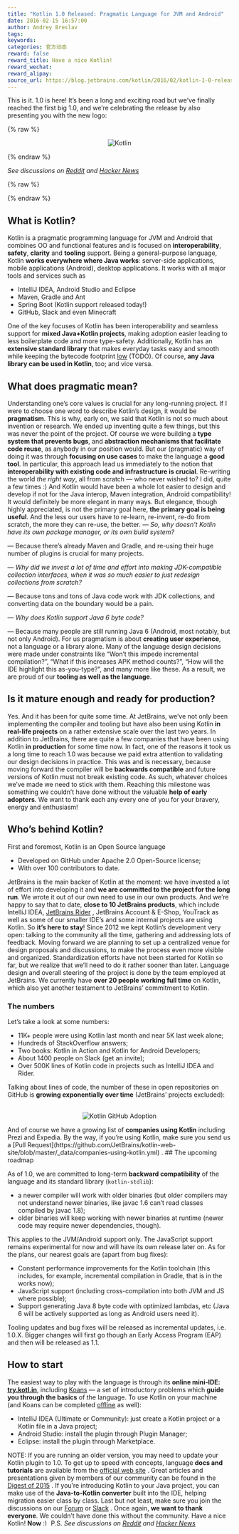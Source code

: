 ```yaml
---
title: "Kotlin 1.0 Released: Pragmatic Language for JVM and Android"
date: 2016-02-15 16:57:00
author: Andrey Breslav
tags:
keywords:
categories: 官方动态
reward: false
reward_title: Have a nice Kotlin!
reward_wechat:
reward_alipay:
source_url: https://blog.jetbrains.com/kotlin/2016/02/kotlin-1-0-released-pragmatic-language-for-jvm-and-android/
---
```


This is it. 1.0 is here!
It’s been a long and exciting road but we’ve finally reached the first big 1.0, and we’re celebrating the release by also presenting you with the new logo:

{% raw %}
<p><center><img alt="Kotlin" class="alignnone size-full wp-image-3688" data-recalc-dims="1" margin-left="auto" margin-right="auto" src="https://i0.wp.com/blog.jetbrains.com/kotlin/files/2016/02/1_0_Banner.png?resize=640%2C320&amp;ssl=1"/></center></p>
{% endraw %}

<em>See discussions on <a href="https://www.reddit.com/r/programming/comments/45wcnd/kotlin_10_released_pragmatic_language_for_jvm_and/">Reddit</a> and <a href="https://news.ycombinator.com/item?id=11103087">Hacker News</a></em>

{% raw %}
<p><span id="more-3507"></span></p>
{% endraw %}

## What is Kotlin?

Kotlin is a pragmatic programming language for JVM and Android that combines OO and functional features and is focused on <strong>interoperability</strong>, <strong>safety</strong>, <strong>clarity</strong> and <strong>tooling</strong> support.
Being a general-purpose language, Kotlin <strong>works everywhere where Java works</strong>: server-side applications, mobile applications (Android), desktop applications. It works with all major tools and services such as

* IntelliJ IDEA, Android Studio and Eclipse
* Maven, Gradle and Ant
* Spring Boot (Kotlin support released today!)
* GitHub, Slack and even Minecraft

One of the key focuses of Kotlin has been interoperability and seamless support for <strong>mixed Java+Kotlin projects</strong>, making adoption easier leading to less boilerplate code and more type-safety. Additionally, Kotlin has an <strong>extensive standard library</strong> that makes everyday tasks easy and smooth while keeping the bytecode footprint  [low](http://www.methodscount.com/?lib=org.jetbrains.kotlin%3Akotlin-stdlib%3A1.0.0-rc-1036) (TODO). Of course, <strong>any Java library can be used in Kotlin</strong>, too; and vice versa. 
## What does pragmatic mean?

Understanding one’s core values is crucial for any long-running project. If I were to choose one word to describe Kotlin’s design, it would be <strong>pragmatism</strong>. This is why, early on, we said that Kotlin is not so much about invention or research. We ended up inventing quite a few things, but this was never the point of the project. Of course we were building a <strong>type system that prevents bugs</strong>, and <strong>abstraction mechanisms that facilitate code reuse</strong>, as anybody in our position would. But our (pragmatic) way of doing it was through <strong>focusing on use cases</strong> to make the language a <strong>good tool</strong>.
In particular, this approach lead us immediately to the notion that <strong>interoperability with existing code and infrastructure is crucial</strong>. Re-writing the world <em>the right way</em>, all from scratch — who never wished to? I did, quite a few times :) And Kotlin would have been a whole lot easier to design and develop if not for the Java interop, Maven integration, Android compatibility! It would definitely be more elegant in many ways. But elegance, though highly appreciated, is not the primary goal here, <strong>the primary goal is being useful</strong>. And the less our users have to re-learn, re-invent, re-do from scratch, the more they can re-use, the better.
— <em>So, why doesn’t Kotlin have its own package manager, or its own build system?</em><br/>

— Because there’s already Maven and Gradle, and re-using their huge number of plugins is crucial for many projects.<br/>

— <em>Why did we invest a lot of time and effort into making JDK-compatible collection interfaces, when it was so much easier to just redesign collections from scratch?</em><br/>

— Because tons and tons of Java code work with JDK collections, and converting data on the boundary would be a pain.<br/>

— <em>Why does Kotlin support Java 6 byte code?</em><br/>

— Because many people are still running Java 6 (Android, most notably, but not only Android).
For us pragmatism is about <strong>creating user experience</strong>, not a language or a library alone. Many of the language design decisions were made under constraints like “Won’t this impede incremental compilation?”, “What if this increases APK method counts?”, “How will the IDE highlight this as-you-type?”, and many more like these. As a result, we are proud of our <strong>tooling as well as the language</strong>.
## Is it mature enough and ready for production?

Yes. And it has been for quite some time. At JetBrains, we’ve not only been implementing the compiler and tooling but have also been using Kotlin <strong>in real-life projects</strong> on a rather extensive scale over the last two years. In addition to JetBrains, there are quite a few companies that have been using Kotlin <strong>in production</strong> for some time now.
In fact, one of the reasons it took us a long time to reach 1.0 was because we paid extra attention to validating our design decisions in practice. This was and is necessary, because moving forward the compiler will be <strong>backwards compatible</strong> and future versions of Kotlin must not break existing code. As such, whatever choices we’ve made we need to stick with them.
Reaching this milestone was something we couldn’t have done without the valuable <strong>help of early adopters</strong>. We want to thank each any every one of you for your bravery, energy and enthusiasm!
## Who’s behind Kotlin?

First and foremost, Kotlin is an Open Source language

* Developed on GitHub under Apache 2.0 Open-Source license;
* With over 100 contributors to date.

JetBrains is the main backer of Kotlin at the moment: we have invested a lot of effort into developing it and <strong>we are committed to the project for the long run</strong>. We wrote it out of our own need to use in our own products. And we’re happy to say that to date, <strong>close to 10 JetBrains products</strong>, which include IntelliJ IDEA,  [JetBrains Rider](https://blog.jetbrains.com/dotnet/2016/01/13/project-rider-a-csharp-ide/) , JetBrains Account & E-Shop, YouTrack as well as some of our smaller IDE’s and some internal projects are using Kotlin. So <strong>it’s here to stay</strong>!
Since 2012 we kept Kotlin’s development very open: talking to the community all the time, gathering and addressing lots of feedback.
Moving forward we are planning to set up a centralized venue for design proposals and discussions, to make the process even more visible and organized. Standardization efforts have not been started for Kotlin so far, but we realize that we’ll need to do it rather sooner than later.
Language design and overall steering of the project is done by the team employed at JetBrains. We currently have <strong>over 20 people working full time</strong> on Kotlin, which also yet another testament to JetBrains’ commitment to Kotlin.
### The numbers

Let’s take a look at some numbers:

* 11K+ people were using Kotlin last month and near 5K last week alone;
* Hundreds of StackOverflow answers;
* Two books: Kotlin in Action and Kotlin for Android Developers;
* About 1400 people on Slack (get an invite);
* Over 500K lines of Kotlin code in projects such as IntelliJ IDEA and Rider.

Talking about lines of code, the number of these in open repositories on GitHub is <strong>growing exponentially over time</strong> (JetBrains’ projects excluded): <center><br/>
<img alt="Kotlin GitHub Adoption" data-recalc-dims="1" onmouseout="this.src='https://d3nmt5vlzunoa1.cloudfront.net/kotlin/files/2016/02/KotlinAdoption.png';" onmouseover="this.src='https://d3nmt5vlzunoa1.cloudfront.net/kotlin/files/2016/02/KotlinAdoption.gif';" src="https://i2.wp.com/blog.jetbrains.com/kotlin/files/2016/02/KotlinAdoption.png?w=640&amp;ssl=1"/><br/>
</center>
And of course we have a growing list of <strong>companies using Kotlin</strong> including Prezi and Expedia. By the way, if you’re using Kotlin, make sure you send us a  [Pull Request](https://github.com/JetBrains/kotlin-web-site/blob/master/_data/companies-using-kotlin.yml) .
## The upcoming roadmap

As of 1.0, we are committed to long-term <strong>backward compatibility</strong> of the language and its standard library (<code>kotlin-stdlib</code>):

* a newer compiler will work with older binaries (but older compilers may not understand newer binaries, like javac 1.6 can’t read classes compiled by javac 1.8);
* older binaries will keep working with newer binaries at runtime (newer code may require newer dependencies, though).

This applies to the JVM/Android support only. The JavaScript support remains experimental for now and will have its own release later on.
As for the plans, our nearest goals are (apart from bug fixes):

* Constant performance improvements for the Kotlin toolchain (this includes, for example, incremental compilation in Gradle, that is in the works now);
* JavaScript support (including cross-compilation into both JVM and JS where possible);
* Support generating Java 8 byte code with optimized lambdas, etc (Java 6 will be actively supported as long as Android users need it).

Tooling updates and bug fixes will be released as incremental updates, i.e. 1.0.X. Bigger changes will first go though an Early Access Program (EAP) and then will be released as 1.1.
## How to start

The easiest way to play with the language is through its <strong>online mini-IDE: <a href="https://try.kotlinlang.org">try.kotl.in</a></strong>, including  [Koans](http://try.kotlinlang.org/koans)  — a set of introductory problems which <strong>guide you through the basics</strong> of the language.
To use Kotlin on your machine (and Koans can be completed  [offline](https://kotlinlang.org/docs/tutorials/koans.html)  as well):

* IntelliJ IDEA (Ultimate or Community): just create a Kotlin project or a Kotlin file in a Java project;
* Android Studio: install the plugin through Plugin Manager;
* Eclipse: install the plugin through Marketplace.

NOTE: If you are running an older version, you may need to update your Kotlin plugin to 1.0.
To get up to speed with concepts, language <strong>docs and tutorials</strong> are available from the  [official web site](https://kotlinlang.org) . Great articles and presentations given by members of our community can be found in the  [Digest of 2015](http://blog.jetbrains.com/kotlin/2016/01/kotlin-digest-2015/) .
If you’re introducing Kotlin to your Java project, you can make use of the <strong>Java-to-Kotlin converter</strong> built into the IDE, helping migration easier class by class.
Last but not least, make sure you join the discussions on our  [Forum](https://devnet.jetbrains.com/community/kotlin)  or  [Slack](http://kotlinslackin.herokuapp.com/) .
Once again, <strong>we want to thank everyone</strong>. We couldn’t have done this without the community.
Have a nice Kotlin! <strong>Now</strong> <img alt=":)" class="wp-smiley" data-recalc-dims="1" src="https://i2.wp.com/blog.jetbrains.com/kotlin/wp-includes/images/smilies/simple-smile.png?w=640&amp;ssl=1" style="height: 1em; max-height: 1em;"/>
P.S. <em>See discussions on <a href="https://www.reddit.com/r/programming/comments/45wcnd/kotlin_10_released_pragmatic_language_for_jvm_and/">Reddit</a> and <a href="https://news.ycombinator.com/item?id=11103087">Hacker News</a></em>
